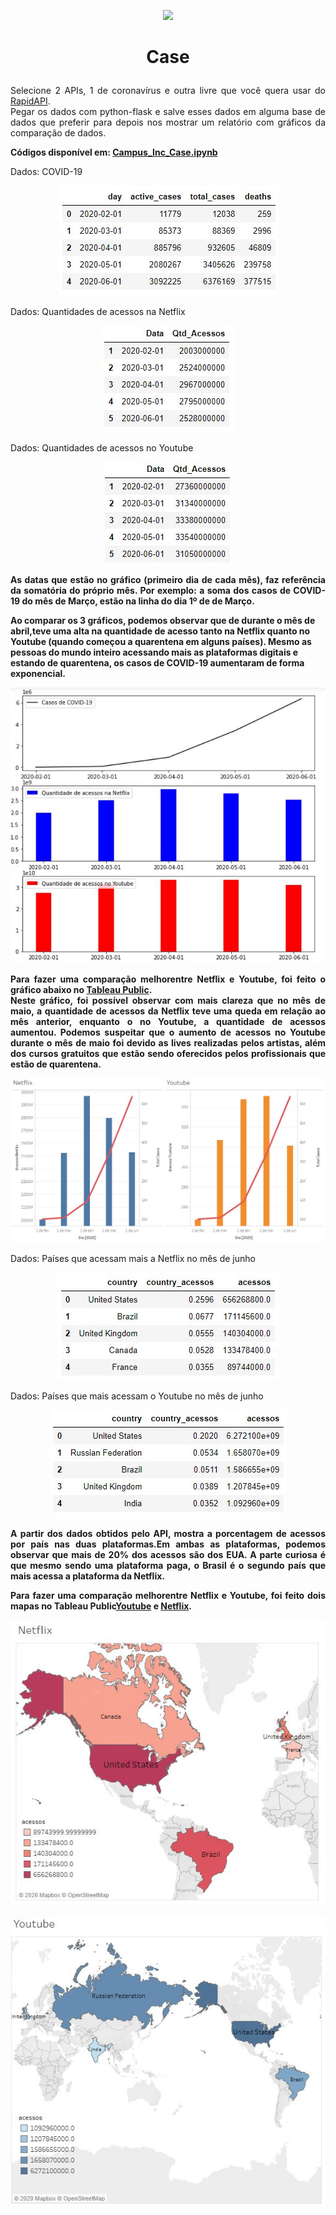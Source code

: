 <p align="center"><img src="https://images.sympla.com.br/582488b7b625b.png"></p>

<h1><b><p align="center">Case</p></b></h1>
<p align="justify">Selecione 2 APIs, 1 de coronavírus e outra livre que você quera usar do <a href="https://coronavirus-map.p.rapidapi.com/v1/spots/summary">RapidAPI</a>.</br>
Pegar os dados com python-flask e salve esses dados em alguma base de dados que preferir para depois nos mostrar um relatório com gráficos da comparação de dados.</p>

<b><p align="justify">Códigos disponível em: <a href="https://github.com/yguenka/Campus_Inc_Case/blob/master/Campus%20Inc.ipynb">Campus_Inc_Case.ipynb</a></p></b>



<p align="justify">Dados: COVID-19</p>
<p align="center"><img src="Fotos/Capturar.JPG"></p>

<p align="justify">Dados: Quantidades de acessos na Netflix</p>
<p align="center"><img src="Fotos/Capturar1.JPG"></p>

<p align="justify">Dados: Quantidades de acessos no Youtube</p>
<p align="center"><img src="Fotos/Capturar3.JPG"></p>


<b><p align="justify">As datas que estão no gráfico (primeiro dia de cada mês), faz referência da somatória do próprio mês. Por exemplo: a soma dos casos de COVID-19 do mês de Março, estão na linha do dia 1º de de Março.

Ao comparar os 3 gráficos, podemos observar que de durante o mês de abril,teve uma alta na quantidade de acesso tanto na Netflix quanto no Youtube (quando começou a quarentena em alguns países). Mesmo as pessoas do mundo inteiro acessando mais as plataformas digitais e estando de quarentena, os casos de COVID-19 aumentaram de forma exponencial.</p></b>
<p align="center"><img src="Fotos/Capturar5.JPG"></p>


<b><p align="justify">Para fazer uma comparação melhorentre Netflix e Youtube, foi feito o gráfico abaixo no <a href="https://public.tableau.com/profile/yukari.guenka.yshida#!/vizhome/Campus_Inc_Case/Comparao">Tableau Public</a>.</br>
Neste gráfico, foi possível observar com mais clareza que no mês de maio, a quantidade de acessos da Netflix teve uma queda em relação ao mês anterior, enquanto o no Youtube, a quantidade de acessos aumentou. Podemos suspeitar que o aumento de acessos no Youtube durante o mês de maio foi devido as lives realizadas pelos artistas, além dos cursos gratuitos que estão sendo oferecidos pelos profissionais que estão de quarentena.</p></b>

<p align="center"><img src="Fotos/Capturar6.JPG"></p>
<p align="justify">Dados: Países que acessam mais a Netflix no mês de junho</p>
<p align="center"><img src="Fotos/Capturar2.JPG"></p>

<p align="justify">Dados: Países que mais acessam o Youtube no mês de junho</p>
<p align="center"><img src="Fotos/Capturar4.JPG"></p>

<b><p align="justify">A partir dos dados obtidos pelo API, mostra a porcentagem de acessos por país nas duas plataformas.Em ambas as plataformas, podemos observar que mais de 20% dos acessos são dos EUA. A parte curiosa é que mesmo sendo uma plataforma paga, o Brasil é o segundo país que mais acessa a plataforma da Netflix.</p></b>


<b><p align="justify">Para fazer uma comparação melhorentre Netflix e Youtube, foi feito dois mapas no Tableau Public<a href="https://public.tableau.com/profile/yukari.guenka.yshida#!/vizhome/Campus_Inc_Youtube/Youtube-Pases">Youtube</a> e <a href="https://public.tableau.com/profile/yukari.guenka.yshida#!/vizhome/Campus_Inc_Case_Netflix/Netflix-Paises">Netflix</a>.</p></b>
<p align="center"><img src="Fotos/Capturar7.JPG"></p>
<p align="center"><img src="Fotos/Capturar8.JPG"></p>